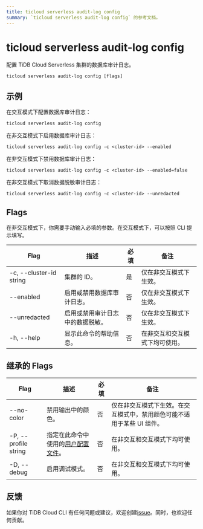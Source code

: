 ```yaml
---
title: ticloud serverless audit-log config
summary: `ticloud serverless audit-log config` 的参考文档。
---
```


# ticloud serverless audit-log config

配置 TiDB Cloud Serverless 集群的数据库审计日志。

```shell
ticloud serverless audit-log config [flags]
```

## 示例

在交互模式下配置数据库审计日志：

```shell
ticloud serverless audit-log config
```

在非交互模式下启用数据库审计日志：

```shell
ticloud serverless audit-log config -c <cluster-id> --enabled
```

在非交互模式下禁用数据库审计日志：

```shell
ticloud serverless audit-log config -c <cluster-id> --enabled=false
```

在非交互模式下取消数据脱敏审计日志：

```shell
ticloud serverless audit-log config -c <cluster-id> --unredacted
```

## Flags

在非交互模式下，你需要手动输入必填的参数。在交互模式下，可以按照 CLI 提示填写。

| Flag                    | 描述                                                                 | 必填 | 备注                                               |
|-------------------------|----------------------------------------------------------------------|--------|----------------------------------------------------|
| -c, --cluster-id string | 集群的 ID。                                                          | 是     | 仅在非交互模式下生效。                              |
| --enabled               | 启用或禁用数据库审计日志。                                              | 否     | 仅在非交互模式下生效。                              |
| --unredacted            | 启用或禁用审计日志中的数据脱敏。                                          | 否     | 仅在非交互模式下生效。                              |
| -h, --help              | 显示此命令的帮助信息。                                                  | 否     | 在非交互和交互模式下均可使用。                        |

## 继承的 Flags

| Flag                 | 描述                                                                                          | 必填 | 备注                                                                                                              |
|----------------------|------------------------------------------------------------------------------------------------|--------|-------------------------------------------------------------------------------------------------------------------|
| --no-color           | 禁用输出中的颜色。                                                                               | 否     | 仅在非交互模式下生效。在交互模式中，禁用颜色可能不适用于某些 UI 组件。                                              |
| -P, --profile string | 指定在此命令中使用的[用户配置文件](/tidb-cloud/cli-reference.md#user-profile)。             | 否     | 在非交互和交互模式下均可使用。                                                                                     |
| -D, --debug          | 启用调试模式。                                                                                   | 否     | 在非交互和交互模式下均可使用。                                                                                     |

## 反馈

如果你对 TiDB Cloud CLI 有任何问题或建议，欢迎创建[issue](https://github.com/tidbcloud/tidbcloud-cli/issues/new/choose)。同时，也欢迎任何贡献。